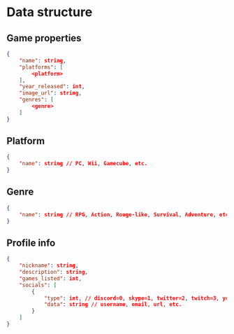 # Data structure

## Game properties

```json
{
    "name": string,
    "platforms": [
        <platform>
    ],
    "year_released": int,
    "image_url": string,
    "genres": [
        <genre>
    ]
}
```

## Platform

```json
{
    "name": string // PC, Wii, Gamecube, etc.
}
```

## Genre

```json
{
    "name": string // RPG, Action, Rouge-like, Survival, Adventure, etc.
}
```

## Profile info

```json
{
    "nickname": string,
    "description": string,
    "games_listed": int,
    "socials": [
        {
            "type": int, // discord=0, skype=1, twitter=2, twitch=3, youtube=4, etc.
            "data": string // username, email, url, etc.
        }
    ]
}
```
